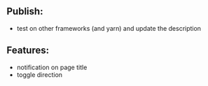 ## Publish:
- test on other frameworks (and yarn) and update the description

## Features:
- notification on page title
- toggle direction